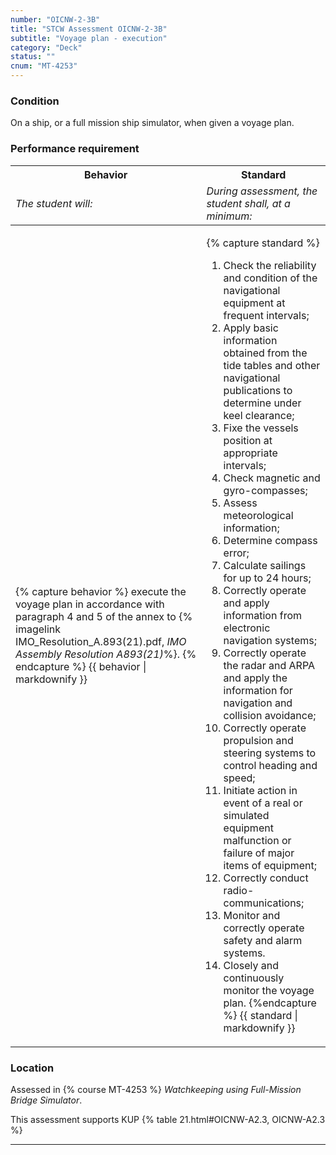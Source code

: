 ```yaml
---
number: "OICNW-2-3B"
title: "STCW Assessment OICNW-2-3B"
subtitle: "Voyage plan - execution"
category: "Deck"
status: ""
cnum: "MT-4253"
---
```

### Condition

On a ship, or a full mission ship simulator, when given a voyage plan.

### Performance requirement 

<table width='100%' class='Guidelines'>
 <thead>
 <tr>
     <th class='thirty'>Behavior</th>
     <th class='seventy'>Standard</th>
 </tr>
 <tr>
     <td><em>The student will:</em></td>
     <td><em>During assessment, the student shall, at a minimum:</em></td>
 </tr>
 </thead>
 <tbody>
 

<tr><td>

{% capture behavior %}
execute the voyage plan in accordance with paragraph 4 and 5 of the annex to {% imagelink IMO_Resolution_A.893(21).pdf, *IMO Assembly Resolution A893(21)*%}. 
{% endcapture %}
{{ behavior | markdownify }}

</td><td>

{% capture standard %}
1. Check the reliability and condition of the navigational equipment at frequent intervals;
2. Apply basic information obtained from the tide tables and other navigational publications to determine under keel clearance;
3. Fixe the vessels position at appropriate intervals;
4. Check magnetic and gyro-compasses;
5. Assess meteorological information;
6. Determine compass error;
7. Calculate sailings for up to 24 hours;
8. Correctly operate and apply information from electronic navigation systems;
9. Correctly operate the radar and ARPA and apply the information for navigation and collision avoidance;
10. Correctly operate propulsion and steering systems to control heading and speed;
11. Initiate action in event of a real or simulated equipment malfunction or failure of major items of equipment;
12. Correctly conduct radio-communications;
13. Monitor and correctly operate safety and alarm systems.
14. Closely and continuously monitor the voyage plan.
{%endcapture %}
{{ standard | markdownify }}

</td></tr>



 </tbody>
 </table>

### Location

Assessed in  {% course  MT-4253 %}  *Watchkeeping using Full-Mission Bridge Simulator*.

This assessment supports KUP {% table 21.html#OICNW-A2.3, OICNW-A2.3 %}

***

